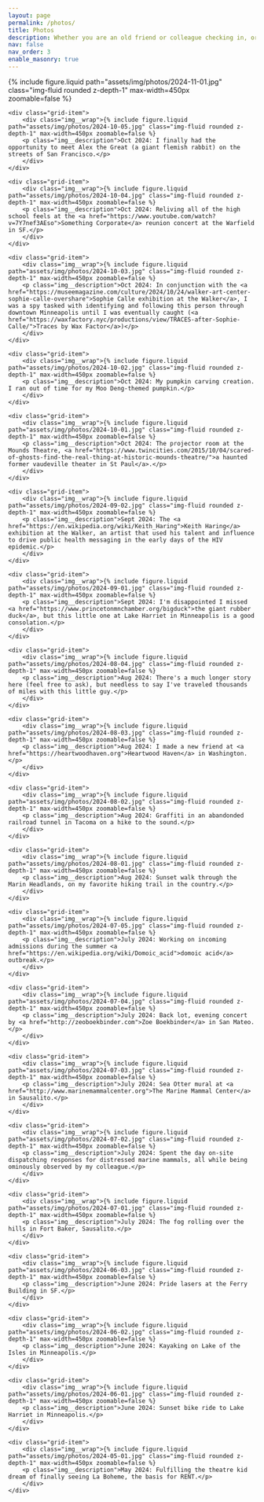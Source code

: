 ```yaml
---
layout: page
permalink: /photos/
title: Photos
description: Whether you are an old friend or colleague checking in, or a future one I haven't met yet, here's some photos of things I've been up to lately in my non-work life. Hover over for more info, and always feel welcomed to reach out to say hi.
nav: false
nav_order: 3
enable_masonry: true
---
```

<style>
.grid-item { width: 445px; }
.grid-item--width2 { width: 900px; }

.img__wrap {
  position: relative;
}

.img__description {
  position: absolute;
  top: 5;
  bottom: 0;
  left: 0;
  right: 0;
  padding: 10px;
  background: rgba(0,0,0, 0.3);
  color: #fff;
  visibility: hidden;
  opacity: 0;
}
.img__description a {
    color: white;
    text-decoration-line: underline;
}

.img__wrap:hover .img__description {
  visibility: visible;
  opacity: 1;
}
</style>

<div class="grid">
    <div class="grid-item">
        <div class="img__wrap">{% include figure.liquid path="assets/img/photos/2024-11-01.jpg" class="img-fluid rounded z-depth-1" max-width=450px zoomable=false %}
        <p class="img__description">Nov 2024: I'm trying my hand at knitting a scarf to see if this might be the start of my cozy era.</p>
        </div>
    </div>

    <div class="grid-item">
        <div class="img__wrap">{% include figure.liquid path="assets/img/photos/2024-10-05.jpg" class="img-fluid rounded z-depth-1" max-width=450px zoomable=false %}
        <p class="img__description">Oct 2024: I finally had the opportunity to meet Alex the Great (a giant flemish rabbit) on the streets of San Francisco.</p>
        </div>
    </div>

    <div class="grid-item">
        <div class="img__wrap">{% include figure.liquid path="assets/img/photos/2024-10-04.jpg" class="img-fluid rounded z-depth-1" max-width=450px zoomable=false %}
        <p class="img__description">Oct 2024: Reliving all of the high school feels at the <a href="https://www.youtube.com/watch?v=7Y7nef3AEso">Something Corporate</a> reunion concert at the Warfield in SF.</p>
        </div>
    </div>

    <div class="grid-item">
        <div class="img__wrap">{% include figure.liquid path="assets/img/photos/2024-10-03.jpg" class="img-fluid rounded z-depth-1" max-width=450px zoomable=false %}
        <p class="img__description">Oct 2024: In conjunction with the <a href="https://museemagazine.com/culture/2024/10/24/walker-art-center-sophie-calle-overshare">Sophie Calle exhibition at the Walker</a>, I was a spy tasked with identifying and following this person through downtown Minneapolis until I was eventually caught (<a href="https://waxfactory.nyc/productions/view/TRACES-after-Sophie-Calle/">Traces by Wax Factor</a>)</p>
        </div>
    </div>

    <div class="grid-item">
        <div class="img__wrap">{% include figure.liquid path="assets/img/photos/2024-10-02.jpg" class="img-fluid rounded z-depth-1" max-width=450px zoomable=false %}
        <p class="img__description">Oct 2024: My pumpkin carving creation. I ran out of time for my Moo Deng-themed pumpkin.</p>
        </div>
    </div>

    <div class="grid-item">
        <div class="img__wrap">{% include figure.liquid path="assets/img/photos/2024-10-01.jpg" class="img-fluid rounded z-depth-1" max-width=450px zoomable=false %}
        <p class="img__description">Oct 2024: The projector room at the Mounds Theatre, <a href="https://www.twincities.com/2015/10/04/scared-of-ghosts-find-the-real-thing-at-historic-mounds-theatre/">a haunted former vaudeville theater in St Paul</a>.</p>
        </div>
    </div>

    <div class="grid-item">
        <div class="img__wrap">{% include figure.liquid path="assets/img/photos/2024-09-02.jpg" class="img-fluid rounded z-depth-1" max-width=450px zoomable=false %}
        <p class="img__description">Sept 2024: The <a href="https://en.wikipedia.org/wiki/Keith_Haring">Keith Haring</a> exhibition at the Walker, an artist that used his talent and influence to drive public health messaging in the early days of the HIV epidemic.</p>
        </div>
    </div>

    <div class="grid-item">
        <div class="img__wrap">{% include figure.liquid path="assets/img/photos/2024-09-01.jpg" class="img-fluid rounded z-depth-1" max-width=450px zoomable=false %}
        <p class="img__description">Sept 2024: I'm disappointed I missed <a href="https://www.princetonmnchamber.org/bigduck">the giant rubber duck</a>, but this little one at Lake Harriet in Minneapolis is a good consolation.</p>
        </div>
    </div>

    <div class="grid-item">
        <div class="img__wrap">{% include figure.liquid path="assets/img/photos/2024-08-04.jpg" class="img-fluid rounded z-depth-1" max-width=450px zoomable=false %}
        <p class="img__description">Aug 2024: There's a much longer story here (feel free to ask), but needless to say I've traveled thousands of miles with this little guy.</p>
        </div>
    </div>

    <div class="grid-item">
        <div class="img__wrap">{% include figure.liquid path="assets/img/photos/2024-08-03.jpg" class="img-fluid rounded z-depth-1" max-width=450px zoomable=false %}
        <p class="img__description">Aug 2024: I made a new friend at <a href="https://heartwoodhaven.org">Heartwood Haven</a> in Washington.</p>
        </div>
    </div>

    <div class="grid-item">
        <div class="img__wrap">{% include figure.liquid path="assets/img/photos/2024-08-02.jpg" class="img-fluid rounded z-depth-1" max-width=450px zoomable=false %}
        <p class="img__description">Aug 2024: Graffiti in an abandonded railroad tunnel in Tacoma on a hike to the sound.</p>
        </div>
    </div>

    <div class="grid-item">
        <div class="img__wrap">{% include figure.liquid path="assets/img/photos/2024-08-01.jpg" class="img-fluid rounded z-depth-1" max-width=450px zoomable=false %}
        <p class="img__description">Aug 2024: Sunset walk through the Marin Headlands, on my favorite hiking trail in the country.</p>
        </div>
    </div>

    <div class="grid-item">
        <div class="img__wrap">{% include figure.liquid path="assets/img/photos/2024-07-05.jpg" class="img-fluid rounded z-depth-1" max-width=450px zoomable=false %}
        <p class="img__description">July 2024: Working on incoming admissions during the summer <a href="https://en.wikipedia.org/wiki/Domoic_acid">domoic acid</a> outbreak.</p>
        </div>
    </div>

    <div class="grid-item">
        <div class="img__wrap">{% include figure.liquid path="assets/img/photos/2024-07-04.jpg" class="img-fluid rounded z-depth-1" max-width=450px zoomable=false %}
        <p class="img__description">July 2024: Back lot, evening concert by <a href="http://zeoboekbinder.com">Zoe Boekbinder</a> in San Mateo.</p>
        </div>
    </div>

    <div class="grid-item">
        <div class="img__wrap">{% include figure.liquid path="assets/img/photos/2024-07-03.jpg" class="img-fluid rounded z-depth-1" max-width=450px zoomable=false %}
        <p class="img__description">July 2024: Sea Otter mural at <a href="http://www.marinemammalcenter.org">The Marine Mammal Center</a> in Sausalito.</p>
        </div>
    </div>

    <div class="grid-item">
        <div class="img__wrap">{% include figure.liquid path="assets/img/photos/2024-07-02.jpg" class="img-fluid rounded z-depth-1" max-width=450px zoomable=false %}
        <p class="img__description">July 2024: Spent the day on-site dispatching responses for distressed marine mammals, all while being ominously observed by my colleague.</p>
        </div>
    </div>

    <div class="grid-item">
        <div class="img__wrap">{% include figure.liquid path="assets/img/photos/2024-07-01.jpg" class="img-fluid rounded z-depth-1" max-width=450px zoomable=false %}
        <p class="img__description">July 2024: The fog rolling over the hills in Fort Baker, Sausalito.</p>
        </div>
    </div>

    <div class="grid-item">
        <div class="img__wrap">{% include figure.liquid path="assets/img/photos/2024-06-03.jpg" class="img-fluid rounded z-depth-1" max-width=450px zoomable=false %}
        <p class="img__description">June 2024: Pride lasers at the Ferry Building in SF.</p>
        </div>
    </div>

    <div class="grid-item">
        <div class="img__wrap">{% include figure.liquid path="assets/img/photos/2024-06-02.jpg" class="img-fluid rounded z-depth-1" max-width=450px zoomable=false %}
        <p class="img__description">June 2024: Kayaking on Lake of the Isles in Minneapolis.</p>
        </div>
    </div>

    <div class="grid-item">
        <div class="img__wrap">{% include figure.liquid path="assets/img/photos/2024-06-01.jpg" class="img-fluid rounded z-depth-1" max-width=450px zoomable=false %}
        <p class="img__description">June 2024: Sunset bike ride to Lake Harriet in Minneapolis.</p>
        </div>
    </div>

    <div class="grid-item">
        <div class="img__wrap">{% include figure.liquid path="assets/img/photos/2024-05-01.jpg" class="img-fluid rounded z-depth-1" max-width=450px zoomable=false %}
        <p class="img__description">May 2024: Fulfilling the theatre kid dream of finally seeing La Boheme, the basis for RENT.</p>
        </div>
    </div>
</div>
